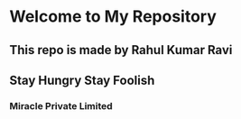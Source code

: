#  Welcome to My Repository
## This repo is made by Rahul Kumar Ravi
## Stay Hungry Stay Foolish
###                     Miracle Private Limited
